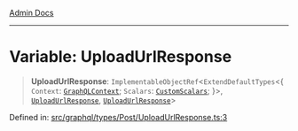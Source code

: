 [Admin Docs](/)

***

# Variable: UploadUrlResponse

> **UploadUrlResponse**: `ImplementableObjectRef`\<`ExtendDefaultTypes`\<\{ `Context`: [`GraphQLContext`](../../../../context/type-aliases/GraphQLContext.md); `Scalars`: [`CustomScalars`](../../../../scalars/type-aliases/CustomScalars.md); \}\>, [`UploadUrlResponse`](../interfaces/UploadUrlResponse.md), [`UploadUrlResponse`](../interfaces/UploadUrlResponse.md)\>

Defined in: [src/graphql/types/Post/UploadUrlResponse.ts:3](https://github.com/NishantSinghhhhh/talawa-api/blob/92ff044a4e2bbc8719de2b33b4f8d7d0a9aa0174/src/graphql/types/Post/UploadUrlResponse.ts#L3)
